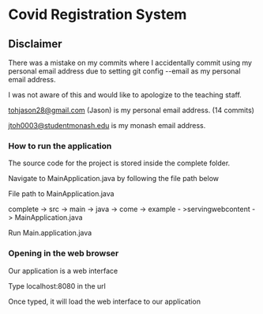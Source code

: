 # Covid Registration System

## Disclaimer

There was a mistake on my commits where I accidentally commit using my personal email address due to setting git config --email as my personal email address.

I was not aware of this and would like to apologize to the teaching staff.

tohjason28@gmail.com (Jason) is my personal email address. (14 commits)

jtoh0003@studentmonash.edu is my monash email address.

### How to run the application

The source code for the project is stored inside the complete folder.

Navigate to MainApplication.java by following the file path below

File path to MainApplication.java

complete -> src -> main -> java -> come -> example - >servingwebcontent -> MainApplication.java

Run Main.application.java

### Opening in the web browser

Our application is a web interface

Type localhost:8080 in the url

Once typed, it will load the web interface to our application
